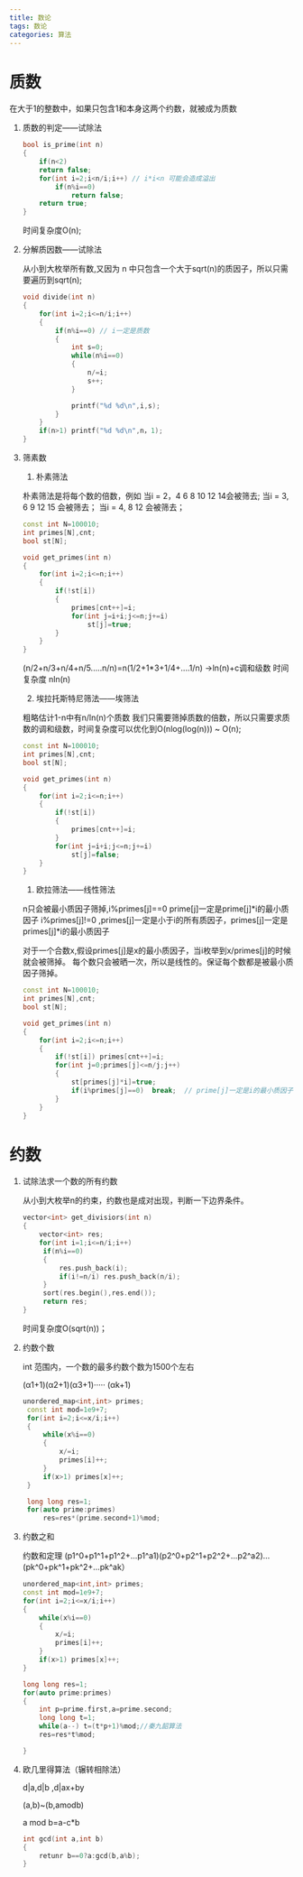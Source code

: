 ```yaml
---
title: 数论
tags: 数论
categories: 算法
---
```


# 质数
在大于1的整数中，如果只包含1和本身这两个约数，就被成为质数

1. 质数的判定——试除法

    ```C++
    bool is_prime(int n)
    {
        if(n<2)
        return false;
        for(int i=2;i<n/i;i++) // i*i<n 可能会造成溢出
            if(n%i==0)
                return false;
        return true;
    }
    
    ```
    时间复杂度O(n);

2. 分解质因数——试除法
   
   从小到大枚举所有数,又因为 n 中只包含一个大于sqrt(n)的质因子，所以只需要遍历到sqrt(n);
   ```C++
   void divide(int n)
   {
       for(int i=2;i<=n/i;i++)
       {
           if(n%i==0) // i一定是质数
           {
               int s=0;
               while(n%i==0)
               {
                   n/=i;
                   s++;
               }

               printf("%d %d\n",i,s);
           }
       }
       if(n>1) printf("%d %d\n",n，1);
   }
   ```

3. 筛素数
   1. 朴素筛法
   
    朴素筛法是将每个数的倍数，例如
    当i = 2，4 6 8 10 12 14会被筛去;
    当i = 3, 6 9 12 15 会被筛去；
    当i = 4, 8 12 会被筛去；
    ```C++
    const int N=100010;
    int primes[N],cnt;
    bool st[N];
    
    void get_primes(int n)
    {
        for(int i=2;i<=n;i++)
        {
            if(!st[i])
            {
                primes[cnt++]=i;
                for(int j=i+i;j<=n;j+=i)
                    st[j]=true;
            }
        }
    }

    ```
    (n/2+n/3+n/4+n/5.....n/n)=n(1/2+1*3+1/4+....1/n) ->ln(n)+c调和级数
    时间复杂度 nln(n)

   2. 埃拉托斯特尼筛法——埃筛法 
   
    粗略估计1-n中有n/ln(n)个质数 
    我们只需要筛掉质数的倍数，所以只需要求质数的调和级数，时间复杂度可以优化到O(nlog(log(n))) ~ O(n);
    ```C++
    const int N=100010;
    int primes[N],cnt;
    bool st[N];
    
    void get_primes(int n)
    {
        for(int i=2;i<=n;i++)
        {
            if(!st[i])
            {
                primes[cnt++]=i;
            }
            for(int j=i+i;j<=n;j+=i)
                st[j]=false;
        }
    }
    ```

    1. 欧拉筛法——线性筛法

    n只会被最小质因子筛掉,i%primes[j]==0 prime[j]一定是prime[j]*i的最小质因子
    i%primes[j]!=0 ,primes[j]一定是小于i的所有质因子，primes[j]一定是primes[j]*i的最小质因子

    对于一个合数x,假设primes[j]是x的最小质因子，当i枚举到x/primes[j]的时候就会被筛掉。
    每个数只会被晒一次，所以是线性的。保证每个数都是被最小质因子筛掉。 
    ```C++
    const int N=100010;
    int primes[N],cnt;
    bool st[N];
    
    void get_primes(int n)
    {
        for(int i=2;i<=n;i++)
        {
            if(!st[i]) primes[cnt++]=i;
            for(int j=0;primes[j]<=n/j;j++)
            {
                st[primes[j]*i]=true;
                if(i%primes[j]==0)  break;  // prime[j]一定是i的最小质因子
            }
        }
    }
    ```

# 约数
1. 试除法求一个数的所有约数
   
    从小到大枚举n的约束，约数也是成对出现，判断一下边界条件。

   ``` C++
   vector<int> get_divisiors(int n)
   {
       vector<int> res;
       for(int i=1;i<=n/i;i++)
        if(n%i==0)
        {
            res.push_back(i);
            if(i!=n/i) res.push_back(n/i);
        }
        sort(res.begin(),res.end());
        return res;
   }
   ```
   时间复杂度O(sqrt(n))；
2. 约数个数
   
   int 范围内，一个数的最多约数个数为1500个左右

   (&alpha;1+1)(&alpha;2+1)(&alpha;3+1)····· (&alpha;k+1)
   ```C++
   unordered_map<int,int> primes;
    const int mod=1e9+7;
    for(int i=2;i<=x/i;i++)
    {
        while(x%i==0)
        {
            x/=i;
            primes[i]++;
        }
        if(x>1) primes[x]++;
    }

    long long res=1;
    for(auto prime:primes)
        res=res*(prime.second+1)%mod;
   ```
3. 约数之和
   
    约数和定理
    (p1^0+p1^1+p1^2+…p1^a1)(p2^0+p2^1+p2^2+…p2^a2)…(pk^0+pk^1+pk^2+…pk^ak）
    ```C++
    unordered_map<int,int> primes;
    const int mod=1e9+7;
    for(int i=2;i<=x/i;i++)
    {
        while(x%i==0)
        {
            x/=i;
            primes[i]++;
        }
        if(x>1) primes[x]++;
    }

    long long res=1;
    for(auto prime:primes)
    {
        int p=prime.first,a=prime.second;
        long long t=1;
        while(a--) t=(t*p+1)%mod;//秦九韶算法
        res=res*t%mod;

    }
    ```
4. 欧几里得算法（辗转相除法）
   
    d$|$a,d$|$b ,d$|$ax+by

    (a,b)~(b,amodb)

    a mod b=a-c*b

    ```C++
    int gcd(int a,int b)
    {
        retunr b==0?a:gcd(b,a%b);
    }
    ```
    

